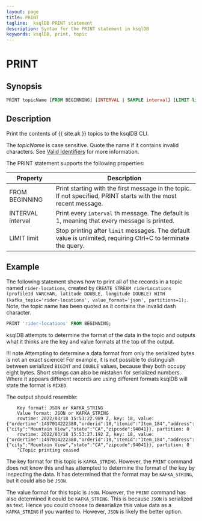 ```yaml
---
layout: page
title: PRINT
tagline:  ksqlDB PRINT statement
description: Syntax for the PRINT statement in ksqlDB
keywords: ksqlDB, print, topic
---
```


<script type="text/javascript">
        window.location = 'https://docs.confluent.io/platform/current/ksqldb/developer-guide/ksqldb-reference/print.html';
</script>

PRINT 
=====

Synopsis
--------

```sql
PRINT topicName [FROM BEGINNING] [INTERVAL | SAMPLE interval] [LIMIT limit]
```

Description
-----------

Print the contents of {{ site.ak }} topics to the ksqlDB CLI.

The _topicName_ is case sensitive. Quote the name if it contains invalid characters.
See [Valid Identifiers](/reference/sql/syntax/lexical-structure#identifiers) for more information.

The PRINT statement supports the following properties:

|     Property      |                                                   Description                                                    |
| ----------------- | ---------------------------------------------------------------------------------------------------------------- |
| FROM BEGINNING    | Print starting with the first message in the topic. If not specified, PRINT starts with the most recent message. |
| INTERVAL interval | Print every `interval` th message. The default is 1, meaning that every message is printed.                      |
| LIMIT limit       | Stop printing after `limit` messages. The default value is unlimited, requiring Ctrl+C to terminate the query.   |

Example
-------

The following statement shows how to print all of the records in a topic named
`rider-locations`, created by `CREATE STREAM riderLocations (profileId VARCHAR, latitude DOUBLE, longitude DOUBLE)
WITH (kafka_topic='rider-locations', value_format='json', partitions=1);`.
Note, the topic name has been quoted as it contains the invalid dash character.

```sql
PRINT 'rider-locations' FROM BEGINNING;
```

ksqlDB attempts to determine the format of the data in the topic and outputs what it thinks are
the key and value formats at the top of the output.

!!! note
   Attempting to determine a data format from only the serialized bytes is not an exact science!
   For example, it is not possible to distinguish between serialized `BIGINT` and `DOUBLE` values,
   because they both occupy eight bytes. Short strings can also be mistaken for serialized numbers.
   Where it appears different records are using different formats ksqlDB will state the format is `MIXED`.

The output should resemble:

```
    Key format: JSON or KAFKA_STRING
    Value format: JSON or KAFKA_STRING
    rowtime: 2022/03/18 15:53:22.989 Z, key: 18, value: {"ordertime":1497014222380,"orderid":18,"itemid":"Item_184","address":{"city":"Mountain View","state":"CA","zipcode":94041}}, partition: 0
    rowtime: 2022/03/18 15:53:27.192 Z, key: 18, value: {"ordertime":1497014222380,"orderid":18,"itemid":"Item_184","address":{"city":"Mountain View","state":"CA","zipcode":94041}}, partition: 0
    ^CTopic printing ceased
```

The key format for this topic is `KAFKA_STRING`. However, the `PRINT` command does not know this and
has attempted to determine the format of the key by inspecting the data. It has determined that the
format may be `KAFKA_STRING`, but it could also be `JSON`.

The value format for this topic is `JSON`. However, the `PRINT` command has also determined it could
be `KAFKA_STRING`. This is because `JSON` is serialized as text. Hence you could choose to deserialize
this value data as a `KAFKA_STRING` if you wanted to. However, `JSON` is likely the better option.
